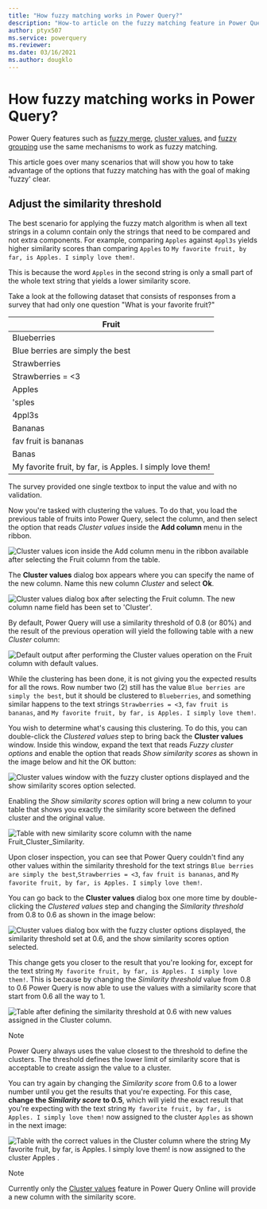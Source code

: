 ```yaml
---
title: "How fuzzy matching works in Power Query?"
description: "How-to article on the fuzzy matching feature in Power Query and how to better take advantage of it"
author: ptyx507
ms.service: powerquery
ms.reviewer: 
ms.date: 03/16/2021
ms.author: dougklo
---
```

# How fuzzy matching works in Power Query?

Power Query features such as [fuzzy merge](merge-queries-fuzzy-match.md), [cluster values](cluster-values.md), and [fuzzy grouping](group-by.md#fuzzy-grouping) use the same mechanisms to work as fuzzy matching.

This article goes over many scenarios that will show you how to take advantage of the options that fuzzy matching has with the goal of making 'fuzzy' clear.

## Adjust the similarity threshold

The best scenario for applying the fuzzy match algorithm is when all text strings in a column contain only the strings that need to be compared and not extra components. For example, comparing `Apples` against `4ppl3s` yields higher similarity scores than comparing `Apples` to `My favorite fruit, by far, is Apples. I simply love them!`.

This is because the word `Apples` in the second string is only a small part of the whole text string that yields a lower similarity score.

Take a look at the following dataset that consists of responses from a survey that had only one question "What is your favorite fruit?" 

|Fruit|
|-----|
|Blueberries|
|Blue berries are simply the best|
|Strawberries|
|Strawberries = <3|
|Apples|
|'sples|
|4ppl3s|
|Bananas|
|fav fruit is bananas|
|Banas|
|My favorite fruit, by far, is Apples. I simply love them!|

The survey provided one single textbox to input the value and with no validation. 

Now you're tasked with clustering the values. To do that, you load the previous table of fruits into Power Query, select the column, and then select the option that reads *Cluster values* inside the **Add column** menu in the ribbon. 

![Cluster values icon inside the Add column menu in the ribbon available after selecting the Fruit column from the table.](images/me-make-fuzzy-clear-cluster-values-icon.png)

The **Cluster values** dialog box appears where you can specify the name of the new column. Name this new column *Cluster* and select **Ok**.

![Cluster values dialog box after selecting the Fruit column. The new column name field has been set to 'Cluster'.](images/me-make-fuzzy-clear-cluster-values-default-window.png)

By default, Power Query will use a similarity threshold of 0.8 (or 80%) and the result of the previous operation will yield the following table with a new *Cluster* column:

![Default output after performing the Cluster values operation on the Fruit column with default values.](images/me-make-fuzzy-clear-cluster-values-default-output.png)

While the clustering has been done, it is not giving you the expected results for all the rows. Row number two (2) still has the value `Blue berries are simply the best`, but it should be clustered to `Blueberries`, and something similar happens to the text strings `Strawberries = <3`, `fav fruit is bananas`, and `My favorite fruit, by far, is Apples. I simply love them!`.

You wish to determine what's causing this clustering. To do this, you can double-click the *Clustered values* step to bring back the **Cluster values** window. Inside this window, expand the text that reads *Fuzzy cluster options* and enable the option that reads *Show similarity scores* as shown in the image below and hit the OK button:

![Cluster values window with the fuzzy cluster options displayed and the show similarity scores option selected.](images/me-make-fuzzy-clear-cluster-values-window-with-show-similarity-score.png)

Enabling the *Show similarity scores* option will bring a new column to your table that shows you exactly the similarity score between the defined cluster and the original value.

![Table with new similarity score column with the name Fruit_Cluster_Similarity.](images/me-make-fuzzy-clear-cluster-values-with-show-similarity-score.png)

Upon closer inspection, you can see that Power Query couldn't find any other values within the similarity threshold for the text strings `Blue berries are simply the best`,`Strawberries = <3`, `fav fruit is bananas`, and `My favorite fruit, by far, is Apples. I simply love them!`.

You can go back to the **Cluster values** dialog box one more time by double-clicking the *Clustered values* step and changing the *Similarity threshold* from 0.8 to 0.6 as shown in the image below:

![Cluster values dialog box with the fuzzy cluster options displayed, the similarity threshold set at 0.6, and the show similarity scores option selected.](images/me-make-fuzzy-clear-cluster-values-window-with-show-similarity-score-60.png)

This change gets you closer to the result that you're looking for, except for the text string `My favorite fruit, by far, is Apples. I simply love them!`. This is because by changing the *Similarity threshold* value from 0.8 to 0.6 Power Query is now able to use the values with a similarity score that start from 0.6 all the way to 1. 

![Table after defining the similarity threshold at 0.6 with new values assigned in the Cluster column.](images/me-make-fuzzy-clear-cluster-values-with-show-similarity-score-60.png)

>[!NOTE]
>Power Query always uses the value closest to the threshold to define the clusters. The threshold defines the lower limit of similarity score that is acceptable to create assign the value to a cluster.

You can try again by changing the *Similarity score* from 0.6 to a lower number until you get the results that you're expecting. For this case, **change the *Similarity score* to 0.5**, which will yield the exact result that you're expecting with the text string `My favorite fruit, by far, is Apples. I simply love them!` now assigned to the cluster `Apples` as shown in the next image:

![Table with the correct values in the Cluster column where the string `My favorite fruit, by far, is Apples. I simply love them!` is now assigned to the cluster `Apples` .](images/me-make-fuzzy-clear-cluster-values-with-show-similarity-score-50.png)

> [!NOTE]
> Currently only the [Cluster values](cluster-values.md) feature in Power Query Online will provide a new column with the similarity score.
